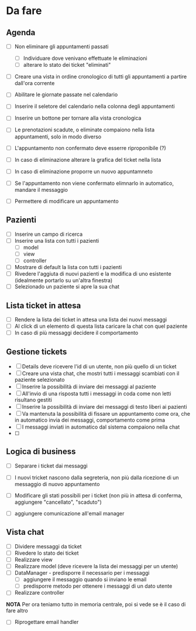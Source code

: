 # Da fare 

## Agenda

- [ ] Non eliminare gli appuntamenti passati
  - [ ] Individuare dove venivano effettuate le eliminazioni
  - [ ] alterare lo stato dei ticket "eliminati"
- [ ] Creare una vista in ordine cronologico di tutti gli appuntamenti a partire dall'ora corrente
- [ ] Abilitare le giornate passate nel calendario
- [ ] Inserire il seletore del calendario nella colonna degli appuntamenti
- [ ] Inserire un bottone per tornare alla vista cronologica
- [ ] Le prenotazioni scadute, o eliminate compaiono nella lista appuntamenti, solo in modo diverso
- [ ] L'appuntamento non confermato deve esserre riproponibile (?)
- [ ] In caso di eliminazione alterare la grafica del ticket nella lista
- [ ] In caso di eliminazione proporre un nuovo appuntamneto
- [ ] Se l'appuntamento non viene confermato elimnarlo in automatico, mandare il messaggio
- [ ] Permettere di modificare un appuntamento


## Pazienti

- [ ] Inserire un campo di ricerca
- [ ] Inserire una lista con tutti i pazienti
  - [ ] model
  - [ ] view
  - [ ] controller 
- [ ] Mostrare di default la lista con tutti i pazienti
- [ ] Rivedere l'aggiuta di nuovi pazienti e la modifica di uno esistente (idealmente portarlo su un'altra finestra)
- [ ] Selezionado un paziente si apre la sua chat

## Lista ticket in attesa

- [ ] Rendere la lista dei ticket in attesa una lista dei nuovi messaggi
- [ ] Al click di un elemento di questa lista caricare la chat con quel paziente
- [ ] In caso di più messaggi decidere il comportamento

## Gestione tickets

- [ ] Details deve ricevere l'id di un utente, non più quello di un ticket
- [ ] Creare una vista chat, che mostri tutti i messaggi scambiati con il paziente selezionato
- [ ] Inserire la possibilità di inviare dei messaggi al paziente
- [ ] All'invio di una risposta tutti i messaggi in coda come non letti risultano gestiti
- [ ] Inserire la possibilità di inviare dei messaggi di testo liberi ai pazienti
- [ ] Va mantenuta la possibilità di fissare un appuntamento come ora, che in automatico invia dei messaggi, comportamento come prima
- [ ] I messaggi inviati in automatico dal sistema compaiono nella chat
- [ ] 

## Logica di business

- [ ] Separare i ticket dai messaggi
- [ ] I nuovi tricket nascono dalla segreteria, non più dalla ricezione di un messaggio di nuovo appuntamento
- [ ] Modificare gli stati possibili per i ticket (non più in attesa di conferma, aggiungere "cancellato", "scaduto")
- [ ] aggiungere comunicazione all'email manager


## Vista chat

- [ ] Dividere messaggi da ticket
- [ ] Rivedere lo stato dei ticket
- [ ] Realizzare view
- [ ] Realizzare model (deve ricevere la lista dei messaggi per un utente)
- [ ] DataManager - predisporre il necessario per i messaggi
  - [ ] aggiungere il messaggio quando si inviano le email
  - [ ] predisporre metodo per ottenere i messaggi di un dato utente 
- [ ] Realizzare controller

**NOTA** Per ora teniamo tutto in memoria centrale, poi si vede se è il caso di fare altro

- [ ] Riprogettare email handler    